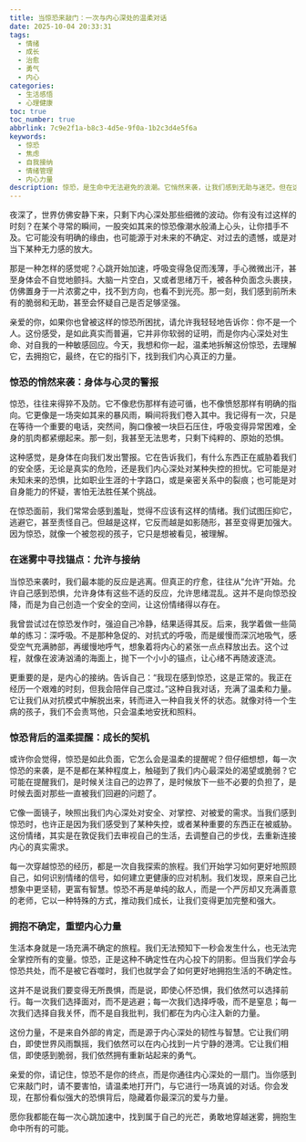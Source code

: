 ```yaml
---
title: 当惊恐来敲门：一次与内心深处的温柔对话
date: 2025-10-04 20:33:31
tags:
  - 情绪
  - 成长
  - 治愈
  - 勇气
  - 内心
categories:
  - 生活感悟
  - 心理健康
toc: true
toc_number: true
abbrlink: 7c9e2f1a-b8c3-4d5e-9f0a-1b2c3d4e5f6a
keywords:
  - 惊恐
  - 焦虑
  - 自我接纳
  - 情绪管理
  - 内心力量
description: 惊恐，是生命中无法避免的浪潮。它悄然来袭，让我们感到无助与迷茫。但在这份脆弱背后，隐藏着我们最深层的力量与温柔。这篇文章，将带你一同探索惊恐的本质，学会如何与它共处，并在每一次心跳加速中，找到属于自己的光芒与勇气。
---
```


夜深了，世界仿佛安静下来，只剩下内心深处那些细微的波动。你有没有过这样的时刻？在某个寻常的瞬间，一股突如其来的惊恐像潮水般涌上心头，让你措手不及。它可能没有明确的缘由，也可能源于对未来的不确定、对过去的遗憾，或是对当下某种无力感的放大。

那是一种怎样的感觉呢？心跳开始加速，呼吸变得急促而浅薄，手心微微出汗，甚至身体会不自觉地颤抖。大脑一片空白，又或者思绪万千，被各种负面念头裹挟，仿佛置身于一片浓雾之中，找不到方向，也看不到光亮。那一刻，我们感到前所未有的脆弱和无助，甚至会怀疑自己是否足够坚强。

亲爱的你，如果你也曾被这样的惊恐所困扰，请允许我轻轻地告诉你：你不是一个人。这份感受，是如此真实而普遍，它并非你软弱的证明，而是你内心深处对生命、对自我的一种敏感回应。今天，我想和你一起，温柔地拆解这份惊恐，去理解它，去拥抱它，最终，在它的指引下，找到我们内心真正的力量。

### 惊恐的悄然来袭：身体与心灵的警报

惊恐，往往来得猝不及防。它不像悲伤那样有迹可循，也不像愤怒那样有明确的指向。它更像是一场突如其来的暴风雨，瞬间将我们卷入其中。我记得有一次，只是在等待一个重要的电话，突然间，胸口像被一块巨石压住，呼吸变得异常困难，全身的肌肉都紧绷起来。那一刻，我甚至无法思考，只剩下纯粹的、原始的恐惧。

这种感觉，是身体在向我们发出警报。它在告诉我们，有什么东西正在威胁着我们的安全感，无论是真实的危险，还是我们内心深处对某种失控的担忧。它可能是对未知未来的恐惧，比如职业生涯的十字路口，或是亲密关系中的裂痕；也可能是对自身能力的怀疑，害怕无法胜任某个挑战。

在惊恐面前，我们常常会感到羞耻，觉得不应该有这样的情绪。我们试图压抑它，逃避它，甚至责怪自己。但越是这样，它反而越是如影随形，甚至变得更加强大。因为惊恐，就像一个被忽视的孩子，它只是想被看见，被理解。

### 在迷雾中寻找锚点：允许与接纳

当惊恐来袭时，我们最本能的反应是逃离。但真正的疗愈，往往从“允许”开始。允许自己感到恐惧，允许身体有这些不适的反应，允许思绪混乱。这并不是向惊恐投降，而是为自己创造一个安全的空间，让这份情绪得以存在。

我曾尝试过在惊恐发作时，强迫自己冷静，结果适得其反。后来，我学着做一些简单的练习：深呼吸。不是那种急促的、对抗式的呼吸，而是缓慢而深沉地吸气，感受空气充满肺部，再缓慢地呼气，想象着将内心的紧张一点点释放出去。这个过程，就像在波涛汹涌的海面上，抛下一个小小的锚点，让心绪不再随波逐流。

更重要的是，是内心的接纳。告诉自己：“我现在感到惊恐，这是正常的。我正在经历一个艰难的时刻，但我会陪伴自己度过。”这种自我对话，充满了温柔和力量。它让我们从对抗模式中解脱出来，转而进入一种自我关怀的状态。就像对待一个生病的孩子，我们不会责骂他，只会温柔地安抚和照料。

### 惊恐背后的温柔提醒：成长的契机

或许你会觉得，惊恐是如此负面，它怎么会是温柔的提醒呢？但仔细想想，每一次惊恐的来袭，是不是都在某种程度上，触碰到了我们内心最深处的渴望或脆弱？它可能在提醒我们，是时候关注自己的边界了，是时候放下一些不必要的负担了，是时候去面对那些一直被我们回避的问题了。

它像一面镜子，映照出我们内心深处对安全、对掌控、对被爱的需求。当我们感到惊恐时，也许正是因为我们感受到了某种失控，或者某种重要的东西正在被威胁。这份情绪，其实是在敦促我们去审视自己的生活，去调整自己的步伐，去重新连接内心的真实需求。

每一次穿越惊恐的经历，都是一次自我探索的旅程。我们开始学习如何更好地照顾自己，如何识别情绪的信号，如何建立更健康的应对机制。我们发现，原来自己比想象中更坚韧，更富有智慧。惊恐不再是单纯的敌人，而是一个严厉却又充满善意的老师，它以一种特殊的方式，推动我们成长，让我们变得更加完整和强大。

### 拥抱不确定，重塑内心力量

生活本身就是一场充满不确定的旅程。我们无法预知下一秒会发生什么，也无法完全掌控所有的变量。惊恐，正是这种不确定性在内心投下的阴影。但当我们学会与惊恐共处，而不是被它吞噬时，我们也就学会了如何更好地拥抱生活的不确定性。

这并不是说我们要变得无所畏惧，而是说，即使心怀恐惧，我们依然可以选择前行。每一次我们选择面对，而不是逃避；每一次我们选择呼吸，而不是窒息；每一次我们选择自我关怀，而不是自我批判，我们都在为内心注入新的力量。

这份力量，不是来自外部的肯定，而是源于内心深处的韧性与智慧。它让我们明白，即使世界风雨飘摇，我们依然可以在内心找到一片宁静的港湾。它让我们相信，即使感到脆弱，我们依然拥有重新站起来的勇气。

亲爱的你，请记住，惊恐不是你的终点，而是你通往内心深处的一扇门。当你感到它来敲门时，请不要害怕，请温柔地打开门，与它进行一场真诚的对话。你会发现，在那份看似强大的恐惧背后，隐藏着你最深沉的爱与力量。

愿你我都能在每一次心跳加速中，找到属于自己的光芒，勇敢地穿越迷雾，拥抱生命中所有的可能。